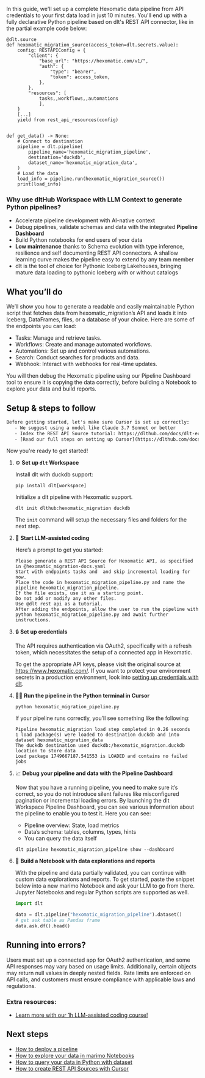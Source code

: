 In this guide, we'll set up a complete Hexomatic data pipeline from API credentials to your first data load in just 10 minutes. You'll end up with a fully declarative Python pipeline based on dlt's REST API connector, like in the partial example code below:

```python-outcome
@dlt.source
def hexomatic_migration_source(access_token=dlt.secrets.value):
    config: RESTAPIConfig = {
        "client": {
            "base_url": "https://hexomatic.com/v1/",
            "auth": {
                "type": "bearer",
                "token": access_token,
            },
        },
        "resources": [
            tasks,,workflows,,automations
            ],
    }
    [...]
    yield from rest_api_resources(config)


def get_data() -> None:
    # Connect to destination
    pipeline = dlt.pipeline(
        pipeline_name='hexomatic_migration_pipeline',
        destination='duckdb',
        dataset_name='hexomatic_migration_data', 
    )
    # Load the data
    load_info = pipeline.run(hexomatic_migration_source())
    print(load_info) 
```

### Why use dltHub Workspace with LLM Context to generate Python pipelines?

- Accelerate pipeline development with AI-native context
- Debug pipelines, validate schemas and data with the integrated **Pipeline Dashboard**
- Build Python notebooks for end users of your data
- **Low maintenance** thanks to Schema evolution with type inference, resilience and self documenting REST API connectors. A shallow learning curve makes the pipeline easy to extend by any team member
- dlt is the tool of choice for Pythonic Iceberg Lakehouses, bringing mature data loading to pythonic Iceberg with or without catalogs

## What you’ll do

We’ll show you how to generate a readable and easily maintainable Python script that fetches data from hexomatic_migration’s API and loads it into Iceberg, DataFrames, files, or a database of your choice. Here are some of the endpoints you can load:

- Tasks: Manage and retrieve tasks.
- Workflows: Create and manage automated workflows.
- Automations: Set up and control various automations.
- Search: Conduct searches for products and data.
- Webhook: Interact with webhooks for real-time updates.

You will then debug the Hexomatic pipeline using our Pipeline Dashboard tool to ensure it is copying the data correctly, before building a Notebook to explore your data and build reports.

## Setup & steps to follow

```default
Before getting started, let's make sure Cursor is set up correctly:
   - We suggest using a model like Claude 3.7 Sonnet or better
   - Index the REST API Source tutorial: https://dlthub.com/docs/dlt-ecosystem/verified-sources/rest_api/ and add it to context as **@dlt rest api**
   - [Read our full steps on setting up Cursor](https://dlthub.com/docs/dlt-ecosystem/llm-tooling/cursor-restapi#23-configuring-cursor-with-documentation)
```

Now you're ready to get started!

1. ⚙️ **Set up `dlt` Workspace**
    
    Install dlt with duckdb support:
    ```shell
    pip install dlt[workspace]
    ```

    Initialize a dlt pipeline with Hexomatic support.
    ```shell
    dlt init dlthub:hexomatic_migration duckdb
    ```

    The `init` command will setup the necessary files and folders for the next step.
    
2. 🤠 **Start LLM-assisted coding**
    
    Here’s a prompt to get you started:
    
    ```prompt
    Please generate a REST API Source for Hexomatic API, as specified in @hexomatic_migration-docs.yaml 
    Start with endpoints tasks and  and skip incremental loading for now. 
    Place the code in hexomatic_migration_pipeline.py and name the pipeline hexomatic_migration_pipeline. 
    If the file exists, use it as a starting point. 
    Do not add or modify any other files. 
    Use @dlt rest api as a tutorial. 
    After adding the endpoints, allow the user to run the pipeline with python hexomatic_migration_pipeline.py and await further instructions.
    ```

    
3. 🔒 **Set up credentials** 
    
    The API requires authentication via OAuth2, specifically with a refresh token, which necessitates the setup of a connected app in Hexomatic.
    
    To get the appropriate API keys, please visit the original source at https://www.hexomatic.com/.
    If you want to protect your environment secrets in a production environment, look into [setting up credentials with dlt](https://dlthub.com/docs/walkthroughs/add_credentials).
    
4. 🏃‍♀️ **Run the pipeline in the Python terminal in Cursor**
    
    ```shell
    python hexomatic_migration_pipeline.py
    ```
    
    If your pipeline runs correctly, you’ll see something like the following:
    
    ```shell
    Pipeline hexomatic_migration load step completed in 0.26 seconds
    1 load package(s) were loaded to destination duckdb and into dataset hexomatic_migration_data
    The duckdb destination used duckdb:/hexomatic_migration.duckdb location to store data
    Load package 1749667187.541553 is LOADED and contains no failed jobs
    ```
    
5. 📈 **Debug your pipeline and data with the Pipeline Dashboard**

    Now that you have a running pipeline, you need to make sure it’s correct, so you do not introduce silent failures like misconfigured pagination or incremental loading errors. By launching the dlt Workspace Pipeline Dashboard, you can see various information about the pipeline to enable you to test it. Here you can see:
    - Pipeline overview: State, load metrics
    - Data’s schema: tables, columns, types, hints
    - You can query the data itself
    
    ```shell
    dlt pipeline hexomatic_migration_pipeline show --dashboard
    ```
    
6. 🐍 **Build a Notebook with data explorations and reports**

    With the pipeline and data partially validated, you can continue with custom data explorations and reports. To get started, paste the snippet below into a new marimo Notebook and ask your LLM to go from there. Jupyter Notebooks and regular Python scripts are supported as well.

    
    ```python
    import dlt

   data = dlt.pipeline("hexomatic_migration_pipeline").dataset()
   # get ask table as Pandas frame
   data.ask.df().head()
    ```

## Running into errors?

Users must set up a connected app for OAuth2 authentication, and some API responses may vary based on usage limits. Additionally, certain objects may return null values in deeply nested fields. Rate limits are enforced on API calls, and customers must ensure compliance with applicable laws and regulations.

### Extra resources:

- [Learn more with our 1h LLM-assisted coding course!](https://www.youtube.com/watch?v=GGid70rnJuM)

## Next steps

- [How to deploy a pipeline](https://dlthub.com/docs/walkthroughs/deploy-a-pipeline)
- [How to explore your data in marimo Notebooks](https://dlthub.com/docs/general-usage/dataset-access/marimo)
- [How to query your data in Python with dataset](https://dlthub.com/docs/general-usage/dataset-access/dataset)
- [How to create REST API Sources with Cursor](https://dlthub.com/docs/dlt-ecosystem/llm-tooling/cursor-restapi)